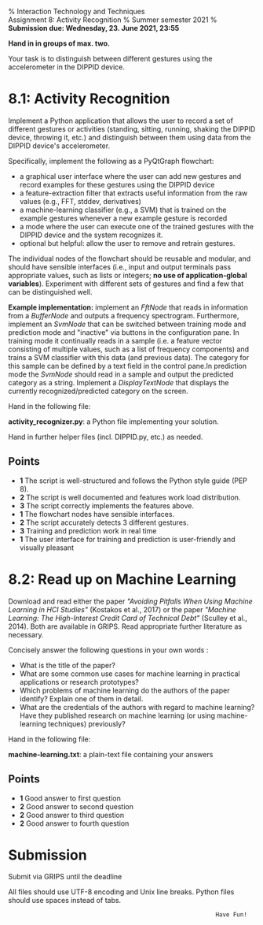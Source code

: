 % Interaction Technology and Techniques  
  Assignment 8: Activity Recognition
% Summer semester 2021
% **Submission due: Wednesday, 23. June 2021, 23:55**

**Hand in in groups of max. two.**

Your task is to distinguish between different gestures using the accelerometer in the DIPPID device.

8.1: Activity Recognition
===========================

Implement a Python application that allows the user to record a set of different gestures or activities (standing, sitting, running, shaking the DIPPID device, throwing it, etc.) and distinguish between them using data from the DIPPID device's accelerometer. 

Specifically, implement the following as a PyQtGraph flowchart:

* a graphical user interface where the user can add new gestures and record examples for these gestures using the DIPPID device
* a feature-extraction filter that extracts useful information from the raw values (e.g., FFT, stddev, derivatives)
* a machine-learning classifier (e.g., a SVM) that is trained on the example gestures whenever a new example gesture is recorded
* a mode where the user can execute one of the trained gestures with the DIPPID device and the system recognizes it.
* optional but helpful: allow the user to remove and retrain gestures.

The individual nodes of the flowchart should be reusable and modular, and should have sensible interfaces (i.e., input and output terminals pass appropriate values, such as lists or integers; **no use of application-global variables**). 
Experiment with different sets of gestures and find a few that can be distinguished well.

**Example implementation:** implement an *FftNode* that reads in information from a *BufferNode* and outputs a frequency spectrogram. Furthermore, implement an *SvmNode* that can be switched between training mode and prediction mode and "inactive" via buttons in the configuration pane. In training mode it continually reads in a sample (i.e. a feature vector consisting of multiple values, such as a list of frequency components) and trains a SVM classifier with this data (and previous data). The category for this sample can be defined by a text field in the control pane.In prediction mode the *SvmNode* should read in a sample and output the predicted category as a string. Implement a *DisplayTextNode* that displays the currently recognized/predicted category on the screen.


Hand in the following file:

**activity_recognizer.py**: a Python file implementing your solution.

Hand in further helper files (incl. DIPPID.py, etc.) as needed.


Points
------------


* **1** The script is well-structured and follows the Python style guide (PEP 8).
* **2** The script is well documented and features work load distribution.
* **3** The script correctly implements the features above.
* **1** The flowchart nodes have sensible interfaces.
* **2** The script accurately detects 3 different gestures.
* **3** Training and prediction work in real time
* **1** The user interface for training and prediction is user-friendly and visually pleasant




8.2: Read up on Machine Learning
================================

Download and read either the paper *"Avoiding Pitfalls When Using Machine Learning in HCI Studies"* (Kostakos et al., 2017) or the paper *"Machine Learning: The High-Interest Credit Card of Technical Debt"* (Sculley et al., 2014). Both are available in GRIPS.
Read appropriate further literature as necessary.

Concisely answer the following questions in your own words :

* What is the title of the paper?
* What are some common use cases for machine learning in practical applications or research prototypes?
* Which problems of machine learning do the authors of the paper identify? Explain one of them in detail.
* What are the credentials of the authors with regard to machine learning? Have they published research on machine learning (or using machine-learning techniques) previously?

Hand in the following file:

**machine-learning.txt**: a plain-text file containing your answers

Points
------------

* **1** Good answer to first question 
* **2** Good answer to second question 
* **2** Good answer to third question 
* **2** Good answer to fourth question 



Submission 
=========================================
Submit via GRIPS until the deadline

All files should use UTF-8 encoding and Unix line breaks.
Python files should use spaces instead of tabs.

                                                               Have Fun!
